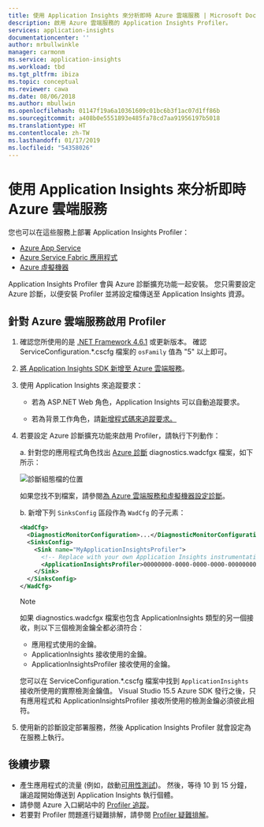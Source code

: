 ```yaml
---
title: 使用 Application Insights 來分析即時 Azure 雲端服務 | Microsoft Docs
description: 啟用 Azure 雲端服務的 Application Insights Profiler。
services: application-insights
documentationcenter: ''
author: mrbullwinkle
manager: carmonm
ms.service: application-insights
ms.workload: tbd
ms.tgt_pltfrm: ibiza
ms.topic: conceptual
ms.reviewer: cawa
ms.date: 08/06/2018
ms.author: mbullwin
ms.openlocfilehash: 01147f19a6a10361609c01bc6b3f1ac07d1ff86b
ms.sourcegitcommit: a408b0e5551893e485fa78cd7aa91956197b5018
ms.translationtype: HT
ms.contentlocale: zh-TW
ms.lasthandoff: 01/17/2019
ms.locfileid: "54358026"
---
```

# <a name="profile-live-azure-cloud-services-with-application-insights"></a>使用 Application Insights 來分析即時 Azure 雲端服務

您也可以在這些服務上部署 Application Insights Profiler：
* [Azure App Service](profiler.md?toc=/azure/azure-monitor/toc.json)
* [Azure Service Fabric 應用程式](profiler-servicefabric.md?toc=/azure/azure-monitor/toc.json)
* [Azure 虛擬機器](profiler-vm.md?toc=/azure/azure-monitor/toc.json)

Application Insights Profiler 會與 Azure 診斷擴充功能一起安裝。 您只需要設定 Azure 診斷，以便安裝 Profiler 並將設定檔傳送至 Application Insights 資源。

## <a name="enable-profiler-for-azure-cloud-services"></a>針對 Azure 雲端服務啟用 Profiler
1. 確認您所使用的是 [.NET Framework 4.6.1](https://docs.microsoft.com/dotnet/framework/migration-guide/how-to-determine-which-versions-are-installed) 或更新版本。 確認 ServiceConfiguration.\*.cscfg 檔案的 `osFamily` 值為 "5" 以上即可。

1. [將 Application Insights SDK 新增至 Azure 雲端服務](../../azure-monitor/app/cloudservices.md?toc=/azure/azure-monitor/toc.json)。

1. 使用 Application Insights 來追蹤要求：

    * 若為 ASP.NET Web 角色，Application Insights 可以自動追蹤要求。

    * 若為背景工作角色，請[新增程式碼來追蹤要求。](profiler-trackrequests.md?toc=/azure/azure-monitor/toc.json)

1. 若要設定 Azure 診斷擴充功能來啟用 Profiler，請執行下列動作：

    a. 針對您的應用程式角色找出 [Azure 診斷](https://docs.microsoft.com/azure/monitoring-and-diagnostics/azure-diagnostics) diagnostics.wadcfgx 檔案，如下所示：  

      ![診斷組態檔的位置](./media/profiler-cloudservice/cloudservice-solutionexplorer.png)  

      如果您找不到檔案，請參閱[為 Azure 雲端服務和虛擬機器設定診斷](https://docs.microsoft.com/azure/vs-azure-tools-diagnostics-for-cloud-services-and-virtual-machines#enable-diagnostics-in-cloud-service-projects-before-deploying-them)。

    b. 新增下列 `SinksConfig` 區段作為 `WadCfg` 的子元素：  

      ```xml
      <WadCfg>
        <DiagnosticMonitorConfiguration>...</DiagnosticMonitorConfiguration>
        <SinksConfig>
          <Sink name="MyApplicationInsightsProfiler">
            <!-- Replace with your own Application Insights instrumentation key. -->
            <ApplicationInsightsProfiler>00000000-0000-0000-0000-000000000000</ApplicationInsightsProfiler>
          </Sink>
        </SinksConfig>
      </WadCfg>
      ```

    > [!NOTE]
    > 如果 diagnostics.wadcfgx 檔案也包含 ApplicationInsights 類型的另一個接收，則以下三個檢測金鑰全都必須符合：  
    > * 應用程式使用的金鑰。 
    > * ApplicationInsights 接收使用的金鑰。 
    > * ApplicationInsightsProfiler 接收使用的金鑰。 
    >
    > 您可以在 ServiceConfiguration.\*.cscfg 檔案中找到 `ApplicationInsights` 接收所使用的實際檢測金鑰值。 
    > Visual Studio 15.5 Azure SDK 發行之後，只有應用程式和 ApplicationInsightsProfiler 接收所使用的檢測金鑰必須彼此相符。

1. 使用新的診斷設定部署服務，然後 Application Insights Profiler 就會設定為在服務上執行。
 
## <a name="next-steps"></a>後續步驟

* 產生應用程式的流量 (例如，啟動[可用性測試](https://docs.microsoft.com/azure/application-insights/monitor-web-app-availability))。 然後，等待 10 到 15 分鐘，讓追蹤開始傳送到 Application Insights 執行個體。
* 請參閱 Azure 入口網站中的 [Profiler 追蹤](https://docs.microsoft.com/azure/application-insights/profiler-overview?toc=/azure/azure-monitor/toc.json)。
* 若要對 Profiler 問題進行疑難排解，請參閱 [Profiler 疑難排解](profiler-troubleshooting.md?toc=/azure/azure-monitor/toc.json)。
